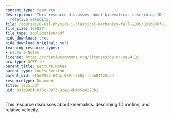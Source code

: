 ```yaml
---
content_type: resource
description: 'This resource discusses about kinematics: describing 1D motion, and
  relative velocity.'
file: /courses/8-01l-physics-i-classical-mechanics-fall-2005/031b836f835c807392edcb435c8228b1_lec5.pdf
file_size: 109027
file_type: application/pdf
hide_download: true
hide_download_original: null
learning_resource_types:
- Lecture Notes
license: https://creativecommons.org/licenses/by-nc-sa/4.0/
ocw_type: OCWFile
parent_title: Lecture Notes
parent_type: CourseSection
parent_uid: ef5d7853-04dc-089f-760d-fcab84f25ca4
resourcetype: Document
title: lec5.pdf
uid: 031b836f-835c-8073-92ed-cb435c8228b1
---
```

This resource discusses about kinematics: describing 1D motion, and relative velocity.